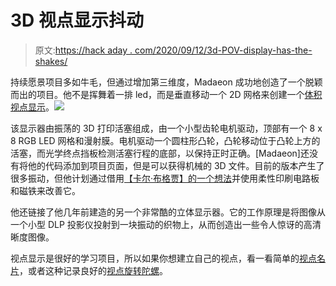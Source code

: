 # 3D 视点显示抖动

> 原文:[https://hack aday . com/2020/09/12/3d-POV-display-has-the-shakes/](https://hackaday.com/2020/09/12/3d-pov-display-has-the-shakes/)

持续愿景项目多如牛毛，但通过增加第三维度，Madaeon 成功地创造了一个脱颖而出的项目。他不是挥舞着一排 led，而是垂直移动一个 2D 网格来创建一个[体积视点显示](https://hackaday.io/project/174638-vibrating-led-matrix-volumetric-display-hologram)。![](../Images/2d327922d0c61d341f6989d8fddb7d32.png)

该显示器由振荡的 3D 打印活塞组成，由一个小型齿轮电机驱动，顶部有一个 8 x 8 RGB LED 网格和漫射膜。电机驱动一个圆柱形凸轮，凸轮移动位于凸轮上方的活塞，而光学终点挡板检测活塞行程的底部，以保持正时正确。[Madaeon]还没有将他的代码添加到项目页面，但是可以获得机械的 3D 文件。目前的版本产生了很多振动，但他计划通过借用[【卡尔·布格贾】的一个想法](https://hackaday.com/2020/02/28/latest-flexled-milestone-refines-the-pov-display/)并使用柔性印刷电路板和磁铁来改善它。

他还链接了他几年前建造的另一个非常酷的立体显示器。它的工作原理是将图像从一个小型 DLP 投影仪投射到一块振动的织物上，从而创造出一些令人惊讶的高清晰度图像。

视点显示是很好的学习项目，所以如果你想建立自己的视点，看一看简单的[视点名片](https://hackaday.com/2018/03/09/a-simple-pov-business-card/)，或者这种记录良好的[视点旋转陀螺](https://hackaday.com/2018/12/29/pov-tops-hobbyist-abilities/)。